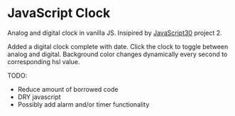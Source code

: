 # JavaScript Clock

Analog and digital clock in vanilla JS. Insipired by [JavaScript30](javascript30.com) project 2.

Added a digital clock complete with date. Click the clock to toggle between analog and digital.
Background color changes dynamically every second to corresponding hsl value.

TODO:

- Reduce amount of borrowed code
- DRY javascript
- Possibly add alarm and/or timer functionality
